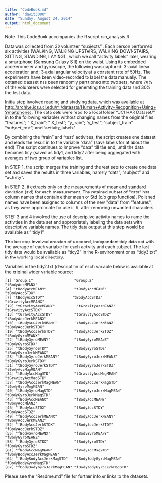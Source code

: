 ```yaml
---
title: "CodeBook.md"
author: "dawit3000"
date: "Sunday, August 24, 2014"
output: html_document
---
```

Note: This CodeBook accompanies the R script run_analysis.R.

Data was collected  from 30 volunteer “subjects” . Each person performed six activities (WALKING, WALKING_UPSTAIRS, WALKING_DOWNSTAIRS, SITTING, STANDING, LAYING) , which we call “activity labels” later, wearing a smartphone (Samsung Galaxy S II) on the waist. Using its embedded accelerometer and gyroscope, the following was captured: 3-axial linear acceleration and; 3-axial angular velocity at a constant rate of 50Hz. The experiments have been video-recorded to label the data manually. The obtained dataset has been randomly partitioned into two sets, where 70% of the volunteers were selected for generating the training data and 30% the test data.

Initial step involved reading and studying data, which was available at http://archive.ics.uci.edu/ml/datasets/Human+Activity+Recognition+Using+Smartphones. The data sets were read to a local folder  “UCI HAR Dataset/”  in to the following variables without changing names from the original files: “features”;  ” X_train”;  “ X_test”;   “y_train”;  “y_test”;  “subject_train”; “subject_test”; and “activity_labels”.

By combining the “train” and “test” activities, the script creates one dataset and reads the result in to the variable “data” (save labels for at about the end). The script continues to improve “data” till the end, until the data becomes tidy (saved as tidy1, and tidy2 after being aggregated with averages of two group of variables list.
                                                                                                                                                                                                                                                    
In STEP 1, the script merges the training and the test sets to create one data set and saves the results in three variables, namely “data”, “subject” and “activity”.

In STEP 2, it extracts only on the measurements of mean and standard deviation (std) for each measurement. The retained subset of "data” has column names that contain either mean or Std (c/o grep function).  Polished names have been assigned to columns of the new "data"  from "features", as  they were appropriate for use in R, after removing unwanted characters.

STEP 3 and 4 involved the use of descriptive activity names to name the activities in the data set and appropriately labeling the data sets with descriptive variable names. The tidy data output at this step would be available as ” tidy1”

The last step involved creation of  a second, independent tidy data set with the average of  each variable for each activity and each subject. The last tidy data would be available  as “tidy2” in the R-environment or as “tidy2.txt” in the working local directory.

Variables in the tidy2.txt (description of each variable below is available at the original wider variable source:

```
[1] "Group.1"                   "Group.2"                   "tBodyAccMEANX"           
[4] "tBodyAccMEANY"             "tBodyAccMEANZ"            "tBodyAccSTDX"            
[7] "tBodyAccSTDY"             "tBodyAccSTDZ"             "tGravityAccMEANX"        
[10] "tGravityAccMEANY"          "tGravityAccMEANZ"         "tGravityAccSTDX"         
[13] "tGravityAccSTDY"          "tGravityAccSTDZ"          "tBodyAccJerkMEANX"       
[16] "tBodyAccJerkMEANY"        "tBodyAccJerkMEANZ"        "tBodyAccJerkSTDX"        
[19] "tBodyAccJerkSTDY"         "tBodyAccJerkSTDZ"         "tBodyGyroMEANX"          
[22] "tBodyGyroMEANY"           "tBodyGyroMEANZ"           "tBodyGyroSTDX"           
[25] "tBodyGyroSTDY"            "tBodyGyroSTDZ"            "tBodyGyroJerkMEANX"      
[28] "tBodyGyroJerkMEANY"       "tBodyGyroJerkMEANZ"       "tBodyGyroJerkSTDX"       
[31] "tBodyGyroJerkSTDY"        "tBodyGyroJerkSTDZ"        "tBodyAccMagMEAN"         
[34] "tBodyAccMagSTD"           "tGravityAccMagMEAN"       "tGravityAccMagSTD"       
[37] "tBodyAccJerkMagMEAN"      "tBodyAccJerkMagSTD"       "tBodyGyroMagMEAN"        
[40] "tBodyGyroMagSTD"          "tBodyGyroJerkMagMEAN"     "tBodyGyroJerkMagSTD"     
[43] "fBodyAccMEANX"            "fBodyAccMEANY"            "fBodyAccMEANZ"           
[46] "fBodyAccSTDX"             "fBodyAccSTDY"             "fBodyAccSTDZ"            
[49] "fBodyAccJerkMEANX"        "fBodyAccJerkMEANY"        "fBodyAccJerkMEANZ"       
[52] "fBodyAccJerkSTDX"         "fBodyAccJerkSTDY"         "fBodyAccJerkSTDZ"        
[55] "fBodyGyroMEANX"           "fBodyGyroMEANY"           "fBodyGyroMEANZ"          
[58] "fBodyGyroSTDX"            "fBodyGyroSTDY"            "fBodyGyroSTDZ"           
[61] "fBodyAccMagMEAN"          "fBodyAccMagSTD"           "fBodyBodyAccJerkMagMEAN" 
[64] "fBodyBodyAccJerkMagSTD"   "fBodyBodyGyroMagMEAN"     "fBodyBodyGyroMagSTD"     
[67] "fBodyBodyGyroJerkMagMEAN" "fBodyBodyGyroJerkMagSTD" 

```
 Please see the “Readme.md” file for further info or links to the datasets.

